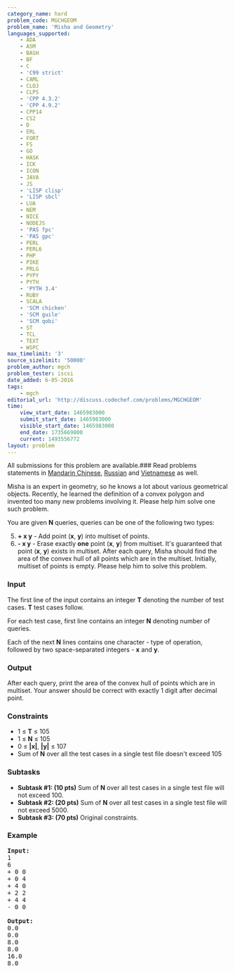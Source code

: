 ```yaml
---
category_name: hard
problem_code: MGCHGEOM
problem_name: 'Misha and Geometry'
languages_supported:
    - ADA
    - ASM
    - BASH
    - BF
    - C
    - 'C99 strict'
    - CAML
    - CLOJ
    - CLPS
    - 'CPP 4.3.2'
    - 'CPP 4.9.2'
    - CPP14
    - CS2
    - D
    - ERL
    - FORT
    - FS
    - GO
    - HASK
    - ICK
    - ICON
    - JAVA
    - JS
    - 'LISP clisp'
    - 'LISP sbcl'
    - LUA
    - NEM
    - NICE
    - NODEJS
    - 'PAS fpc'
    - 'PAS gpc'
    - PERL
    - PERL6
    - PHP
    - PIKE
    - PRLG
    - PYPY
    - PYTH
    - 'PYTH 3.4'
    - RUBY
    - SCALA
    - 'SCM chicken'
    - 'SCM guile'
    - 'SCM qobi'
    - ST
    - TCL
    - TEXT
    - WSPC
max_timelimit: '3'
source_sizelimit: '50000'
problem_author: mgch
problem_tester: iscsi
date_added: 6-05-2016
tags:
    - mgch
editorial_url: 'http://discuss.codechef.com/problems/MGCHGEOM'
time:
    view_start_date: 1465983000
    submit_start_date: 1465983000
    visible_start_date: 1465983000
    end_date: 1735669800
    current: 1493556772
layout: problem
---
```

All submissions for this problem are available.###  Read problems statements in [Mandarin Chinese](http://www.codechef.com/download/translated/JUNE16/mandarin/MGCHGEOM.pdf), [Russian](http://www.codechef.com/download/translated/JUNE16/russian/MGCHGEOM.pdf) and [Vietnamese](http://www.codechef.com/download/translated/JUNE16/vietnamese/MGCHGEOM.pdf) as well.

Misha is an expert in geometry, so he knows a lot about various geometrical objects. Recently, he learned the definition of a convex polygon and invented too many new problems involving it. Please help him solve one such problem.

You are given **N** queries, queries can be one of the following two types:

5. **+ x y** - Add point (**x**, **y**) into multiset of points.
6. **- x y** - Erase exactly **one** point (**x**, **y**) from multiset. It's guaranteed that point (**x**, **y**) exists in multiset.
After each query, Misha should find the area of the convex hull of all points which are in the multiset. Initially, multiset of points is empty. Please help him to solve this problem.

### Input

The first line of the input contains an integer **T** denoting the number of test cases. **T** test cases follow.

For each test case, first line contains an integer **N** denoting number of queries.

Each of the next **N** lines contains one character - type of operation, followed by two space-separated integers - **x** and **y**.

### Output

After each query, print the area of the convex hull of points which are in multiset. Your answer should be correct with exactly 1 digit after decimal point.

### Constraints

- 1 ≤ **T** ≤ 105
- 1 ≤ **N** ≤ 105
- 0 ≤ **|x|**, **|y|** ≤ 107
- Sum of **N** over all the test cases in a single test file doesn't exceed 105

### Subtasks

- **Subtask #1: (10 pts)** Sum of **N** over all test cases in a single test file will not exceed 100.
- **Subtask #2: (20 pts)** Sum of **N** over all test cases in a single test file will not exceed 5000.
- **Subtask #3: (70 pts)** Original constraints.

### Example

<pre>
<b>Input:</b>
<tt>1
6
+ 0 0
+ 0 4
+ 4 0
+ 2 2
+ 4 4
- 0 0
</tt>
<b>Output:</b>
<tt>0.0
0.0
8.0
8.0
16.0
8.0</tt>
</pre>